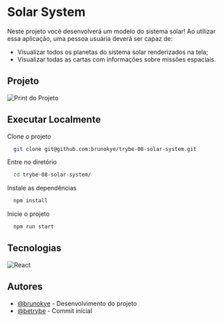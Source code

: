 # Solar System

Neste projeto você desenvolverá um modelo do sistema solar! Ao utilizar essa aplicação, uma pessoa usuária deverá ser capaz de:

- Visualizar todos os planetas do sistema solar renderizados na tela;
- Visualizar todas as cartas com informações sobre missões espaciais.

## Projeto

![Print do Projeto](https://i.imgur.com/yzUG7uM.png)

## Executar Localmente

Clone o projeto 

```bash
  git clone git@github.com:brunokye/trybe-08-solar-system.git
```

Entre no diretório

```bash
  cd trybe-08-solar-system/
```

Instale as dependências

```bash
  npm install
```

Inicie o projeto

```bash
  npm run start
```

## Tecnologias

![React](https://img.shields.io/badge/react-%2320232a.svg?style=for-the-badge&logo=react&logoColor=%2361DAFB)

## Autores

- [@brunokye](https://github.com/brunokye) - Desenvolvimento do projeto
- [@betrybe](https://github.com/betrybe) - Commit inicial
